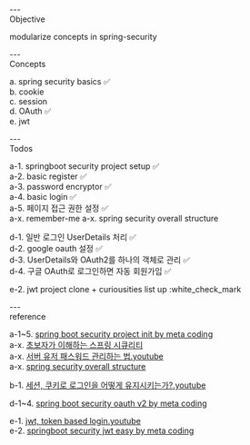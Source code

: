 ---\
Objective

modularize concepts in spring-security 



---\
Concepts

a. spring security basics :white_check_mark:\
b. cookie\
c. session\
d. OAuth :white_check_mark:\
e. jwt




---\
Todos

a-1. springboot security project setup :white_check_mark:\
a-2. basic register :white_check_mark:\
a-3. password encryptor :white_check_mark:\
a-4. basic login :white_check_mark:\
a-5. 페이지 접근 권한 설정 :white_check_mark:\
a-x. remember-me
a-x. spring security overall structure

d-1. 일반 로그인 UserDetails 처리 :white_check_mark:\
d-2. google oauth 설정 :white_check_mark:\
d-3. UserDetails와 OAuth2를 하나의 객체로 관리 :white_check_mark:\
d-4. 구글 OAuth로 로그인하면 자동 회원가입 :white_check_mark:

e-2. jwt project clone + curiousities list up :white_check_mark


---\
reference

a-1~5. [spring boot security project init by meta coding](https://github.dev/codingspecialist/Sringboot-Security-Basic-V1) \
a-x. [초보자가 이해하는 스프링 시큐리티](https://okky.kr/articles/382738) \
a-x. [서버 유저 패스워드 관리하는 법.youtube](https://www.youtube.com/watch?v=7gWgpRYobtQ&list=PLDV-cCQnUlIbH2r12z_ZE2xAChDw3nASv&index=8) \
a-x. [spring security overall structure](https://jeong-pro.tistory.com/205)

b-1. [세션, 쿠키로 로그인을 어떻게 유지시키는가?.youtube](https://www.youtube.com/watch?v=cWUtMHTKdj0)

d-1~4. [spring boot security oauth v2 by meta coding](https://github.dev/codingspecialist/Springboot-Security-OAuth2.0-V2)

e-1. [jwt, token based login.youtube](https://www.youtube.com/watch?v=zC5dLbZMAW0) \
e-2. [springboot security jwt easy by meta coding](https://github.dev/codingspecialist/Springboot-Security-JWT-Easy)


